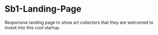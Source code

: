 # Sb1-Landing-Page
Responsive landing page to show art collectors that they are welcomed to invest into this cool startup. 
